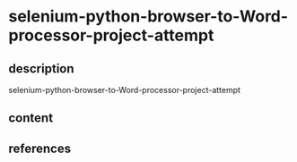 # selenium-python-browser-to-Word-processor-project-attempt

## description
selenium-python-browser-to-Word-processor-project-attempt

## content

## references

